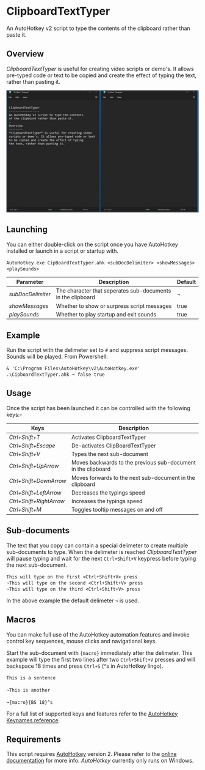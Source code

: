 # ClipboardTextTyper
An AutoHotkey v2 script to type the contents of the clipboard rather than paste it.

## Overview

*ClipboardTextTyper* is useful for creating video scripts or demo's. It allows pre-typed code or text to be copied and create the effect of typing the text, rather than pasting it.

![Demo](./docs/Demo.gif)

## Launching 

You can either double-click on the script once you have AutoHotkey installed or launch in a script or startup with.

```
AutoHotkey.exe CipBoardTextTyper.ahk <subDocDelimiter> <showMessages> <playSounds>
```
|Parameter|Description|Default|
|---------|-----------|-------|
|*subDocDelimiter*|The character that seperates sub-documents in the clipboard|¬|
|*showMessages*|Whether to show or surpress script messages|true| 
|*playSounds*|Whether to play startup and exit sounds|true|

## Example

Run the script with the delimeter set to `#` and suppress script messages. Sounds will be played. From Powershell:

``` pwsh
& 'C:\Program Files\AutoHotkey\v2\AutoHotkey.exe' .\CipboardTextTyper.ahk ¬ false true
``` 
## Usage

Once the script has been launched it can be controlled with the following keys:-

|Keys|Description|
|----|-----------|
|*Ctrl+Shift+T*|Activates ClipboardTextTyper|
|*Ctrl+Shift+Escape*|De-activates ClipBoardTextTyper|
|*Ctrl+Shift+V*|Types the next sub-document|
|*Ctrl+Shift+UpArrow*|Moves backwards to the previous sub-document in the clipboard|
|*Ctrl+Shift+DownArrow*|Moves forwards to the next sub-document in the clipboard|
|*Ctrl+Shift+LeftArrow*|Decreases the typings speed|
|*Ctrl+Shift+RightArrow*|Increases the typings speed|
|*Ctrl+Shift+M*|Toggles tooltip messages on and off|

## Sub-documents

The text that you copy can contain a special delimeter to create multiple sub-documents to type. When the delimeter is reached *ClipboardTextTyper* will pause typing and wait for the next `Ctrl+Shift+V` keypress before typing the next sub-document.

```
This will type on the first <Ctrl+Shift+V> press
¬This will type on the second <Ctrl+Shift+V> press
¬This will type on the third <Ctrl+Shift+V> press
```

In the above example the default delimeter `¬` is used.

## Macros

You can make full use of the AutoHotkey automation features and invoke control key sequences, mouse clicks and navigational keys. 

Start the sub-document with `{macro}` immediately after the delimeter. This example will type the first two lines after two `Ctrl+Shift+V` presses and will backspace 18 times and press `Ctrl+S` (^s in AutoHotkey lingo).

```
This is a sentence

¬This is another

¬{macro}{BS 18}^s
```


For a full list of supported keys and features refer to the [AutoHotkey Keynames reference](https://www.autohotkey.com/docs/v2/lib/Send.htm#keynames).

## Requirements

This script requires [AutoHotkey](https://www.autohotkey.com/) version 2. Please refer to the [online documentation](https://www.autohotkey.com/docs/) for more info. *AutoHotkey* currently only runs on Windows.
